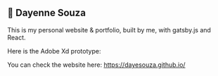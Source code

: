 ## 🚀 Dayenne Souza

This is my personal website & portfolio, built by me, with gatsby.js and React.

Here is the Adobe Xd prototype:

You can check the website here:
https://dayesouza.github.io/
